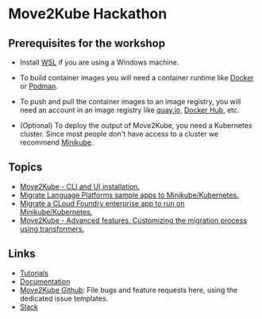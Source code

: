 # Move2Kube Hackathon

## Prerequisites for the workshop

- Install [WSL](https://learn.microsoft.com/en-us/windows/wsl/install) if you are using a Windows machine.

- To build container images you will need a container runtime like [Docker](https://www.docker.com/get-started) or [Podman](https://podman.io/getting-started/installation).

- To push and pull the container images to an image registry, you will need an account in an image registry like [quay.io](https://quay.io), [Docker Hub](https://hub.docker.com/), etc.

- (Optional) To deploy the output of Move2Kube, you need a Kubernetes cluster. Since most people don't have access to a cluster we recommend [Minikube](https://minikube.sigs.k8s.io/docs/start/).

## Topics

* [Move2Kube - CLI and UI installation.](./installation)
* [Migrate Language Platforms sample apps to Minikube/Kubernetes.](./exercise-1-language-platforms/)
* [Migrate a CLoud Foundry enterprise app to run on Minikube/Kubernetes.](./exercise-2-cf-enterprise-app/)
* [Move2Kube - Advanced features. Customizing the migration process using transformers.](./exercise-3-customizations/)

## Links

* [Tutorials](https://move2kube.konveyor.io/tutorials)
* [Documentation](https://move2kube.konveyor.io/documentation)
* [Move2Kube Github](https://github.com/konveyor/move2kube): File bugs and feature requests here, using the dedicated issue templates.
* [Slack](https://kubernetes.slack.com/archives/CR85S82A2)